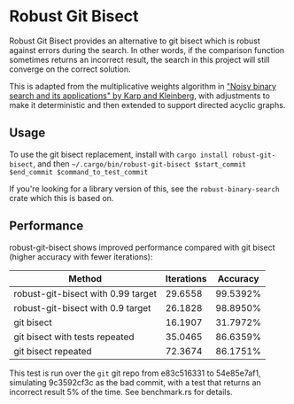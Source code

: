 # Robust Git Bisect

Robust Git Bisect provides an alternative to git bisect which is robust against errors during
the search. In other words, if the comparison function sometimes returns an incorrect result, the
search in this project will still converge on the correct solution.

This is adapted from the multiplicative weights algorithm in ["Noisy binary search and its
applications" by Karp and Kleinberg](https://www.cs.cornell.edu/~rdk/papers/karpr2.pdf), with
adjustments to make it deterministic and then extended to support directed acyclic graphs.

## Usage

To use the git bisect replacement, install with `cargo install robust-git-bisect`, and then
`~/.cargo/bin/robust-git-bisect $start_commit $end_commit $command_to_test_commit`

If you're looking for a library version of this, see the `robust-binary-search` crate which this is
based on.

## Performance

robust-git-bisect shows improved performance compared with git bisect (higher accuracy with fewer
iterations):

Method                             | Iterations | Accuracy
---------------------------------- | ---------- | --------
robust-git-bisect with 0.99 target | 29.6558    | 99.5392%
robust-git-bisect with 0.9 target  | 26.1828    | 98.8950%
git bisect                         | 16.1907    | 31.7972%
git bisect with tests repeated     | 35.0465    | 86.6359%
git bisect repeated                | 72.3674    | 86.1751%

This test is run over the `git` git repo from e83c516331 to 54e85e7af1, simulating 9c3592cf3c as the
bad commit, with a test that returns an incorrect result 5% of the time. See benchmark.rs for
details.
